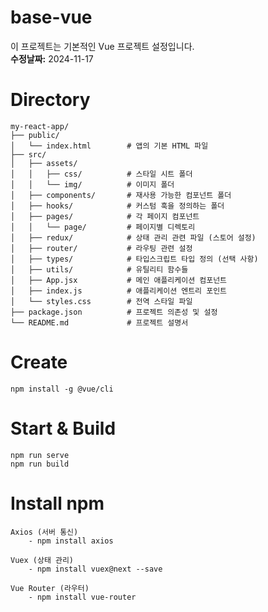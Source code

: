 # base-vue
이 프로젝트는 기본적인 Vue 프로젝트 설정입니다.  
**수정날짜:** 2024-11-17

# Directory
    my-react-app/
    ├── public/
    │   └── index.html        # 앱의 기본 HTML 파일
    ├── src/
    │   ├── assets/
    │   │   ├── css/          # 스타일 시트 폴더
    │   │   └── img/          # 이미지 폴더
    │   ├── components/       # 재사용 가능한 컴포넌트 폴더
    │   ├── hooks/            # 커스텀 훅을 정의하는 폴더
    │   ├── pages/            # 각 페이지 컴포넌트
    │   │   └── page/         # 페이지별 디렉토리
    │   ├── redux/            # 상태 관리 관련 파일 (스토어 설정)
    │   ├── router/           # 라우팅 관련 설정
    │   ├── types/            # 타입스크립트 타입 정의 (선택 사항)
    │   ├── utils/            # 유틸리티 함수들
    │   ├── App.jsx           # 메인 애플리케이션 컴포넌트
    │   ├── index.js          # 애플리케이션 엔트리 포인트
    │   └── styles.css        # 전역 스타일 파일
    ├── package.json          # 프로젝트 의존성 및 설정
    └── README.md             # 프로젝트 설명서

# Create
    npm install -g @vue/cli

# Start & Build
    npm run serve
    npm run build

# Install npm
    Axios (서버 통신)
        - npm install axios

    Vuex (상태 관리)
        - npm install vuex@next --save

    Vue Router (라우터)
        - npm install vue-router